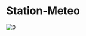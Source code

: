 # Station-Meteo
![0](https://github.com/yasseffar/Station-Meteo/assets/101462588/394f74fa-e117-4769-8175-7bb4d01de919)
